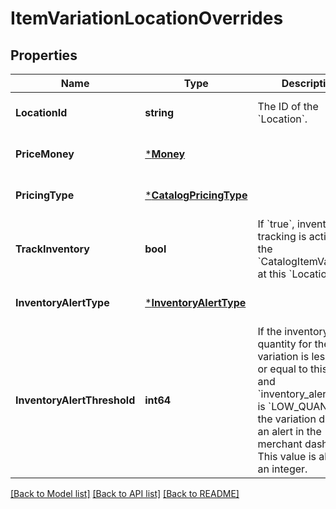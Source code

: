 # ItemVariationLocationOverrides

## Properties
Name | Type | Description | Notes
------------ | ------------- | ------------- | -------------
**LocationId** | **string** | The ID of the &#x60;Location&#x60;. | [optional] [default to null]
**PriceMoney** | [***Money**](Money.md) |  | [optional] [default to null]
**PricingType** | [***CatalogPricingType**](CatalogPricingType.md) |  | [optional] [default to null]
**TrackInventory** | **bool** | If &#x60;true&#x60;, inventory tracking is active for the &#x60;CatalogItemVariation&#x60; at this &#x60;Location&#x60;. | [optional] [default to null]
**InventoryAlertType** | [***InventoryAlertType**](InventoryAlertType.md) |  | [optional] [default to null]
**InventoryAlertThreshold** | **int64** | If the inventory quantity for the variation is less than or equal to this value and &#x60;inventory_alert_type&#x60; is &#x60;LOW_QUANTITY&#x60;, the variation displays an alert in the merchant dashboard.  This value is always an integer. | [optional] [default to null]

[[Back to Model list]](../README.md#documentation-for-models) [[Back to API list]](../README.md#documentation-for-api-endpoints) [[Back to README]](../README.md)

